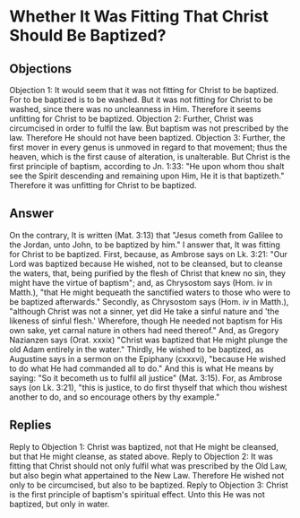 # Whether It Was Fitting That Christ Should Be Baptized?
## Objections
Objection 1: It would seem that it was not fitting for Christ to be baptized. For to be baptized is to be washed. But it was not fitting for Christ to be washed, since there was no uncleanness in Him. Therefore it seems unfitting for Christ to be baptized.
Objection 2: Further, Christ was circumcised in order to fulfil the law. But baptism was not prescribed by the law. Therefore He should not have been baptized.
Objection 3: Further, the first mover in every genus is unmoved in regard to that movement; thus the heaven, which is the first cause of alteration, is unalterable. But Christ is the first principle of baptism, according to Jn. 1:33: "He upon whom thou shalt see the Spirit descending and remaining upon Him, He it is that baptizeth." Therefore it was unfitting for Christ to be baptized.
## Answer
On the contrary, It is written (Mat. 3:13) that "Jesus cometh from Galilee to the Jordan, unto John, to be baptized by him."
I answer that, It was fitting for Christ to be baptized. First, because, as Ambrose says on Lk. 3:21: "Our Lord was baptized because He wished, not to be cleansed, but to cleanse the waters, that, being purified by the flesh of Christ that knew no sin, they might have the virtue of baptism"; and, as Chrysostom says (Hom. iv in Matth.), "that He might bequeath the sanctified waters to those who were to be baptized afterwards." Secondly, as Chrysostom says (Hom. iv in Matth.), "although Christ was not a sinner, yet did He take a sinful nature and 'the likeness of sinful flesh.' Wherefore, though He needed not baptism for His own sake, yet carnal nature in others had need thereof." And, as Gregory Nazianzen says (Orat. xxxix) "Christ was baptized that He might plunge the old Adam entirely in the water." Thirdly, He wished to be baptized, as Augustine says in a sermon on the Epiphany (cxxxvi), "because He wished to do what He had commanded all to do." And this is what He means by saying: "So it becometh us to fulfil all justice" (Mat. 3:15). For, as Ambrose says (on Lk. 3:21), "this is justice, to do first thyself that which thou wishest another to do, and so encourage others by thy example."
## Replies
Reply to Objection 1: Christ was baptized, not that He might be cleansed, but that He might cleanse, as stated above.
Reply to Objection 2: It was fitting that Christ should not only fulfil what was prescribed by the Old Law, but also begin what appertained to the New Law. Therefore He wished not only to be circumcised, but also to be baptized.
Reply to Objection 3: Christ is the first principle of baptism's spiritual effect. Unto this He was not baptized, but only in water.